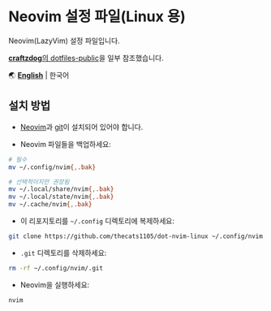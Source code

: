 # Neovim 설정 파일(Linux 용)

Neovim(LazyVim) 설정 파일입니다.

[**craftzdog**의 dotfiles-public](https://github.com/craftzdog/dotfiles-public)을 일부 참조했습니다.

🌏
[**English**](https://github.com/thecats1105/dot-nvim-linux/blob/main/README.md) |
한국어

## 설치 방법

- [Neovim](https://neovim.io/)과 [git](https://git-scm.com/)이 설치되어 있어야 합니다.

- Neovim 파일들을 백업하세요:

```bash
# 필수
mv ~/.config/nvim{,.bak}

# 선택적이지만 권장됨
mv ~/.local/share/nvim{,.bak}
mv ~/.local/state/nvim{,.bak}
mv ~/.cache/nvim{,.bak}
```

- 이 리포지토리를 `~/.config` 디렉토리에 복제하세요:

```bash
git clone https://github.com/thecats1105/dot-nvim-linux ~/.config/nvim
```

- `.git` 디렉토리를 삭제하세요:

```bash
rm -rf ~/.config/nvim/.git
```

- Neovim을 실행하세요:

```bash
nvim
```

